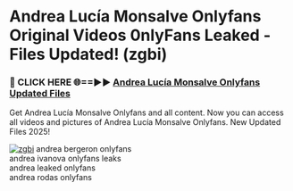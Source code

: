 # Andrea Lucía Monsalve Onlyfans Original Videos 0nlyFans Leaked - Files Updated! (zgbi)

<h3>🔴 CLICK HERE 🌐==►► <a href="https://tinyurl.com/2jnfzry5" rel="nofollow">Andrea Lucía Monsalve Onlyfans Updated Files</a></h3>

Get Andrea Lucía Monsalve Onlyfans and all content. Now you can access all videos and pictures of Andrea Lucía Monsalve Onlyfans. New Updated Files 2025!

[![zgbi](https://i.imgur.com/GyGTBgg.gif)](https://tinyurl.com/2jnfzry5)
andrea bergeron onlyfans<br>
andrea ivanova onlyfans leaks<br>
andrea leaked onlyfans<br>
andrea rodas onlyfans